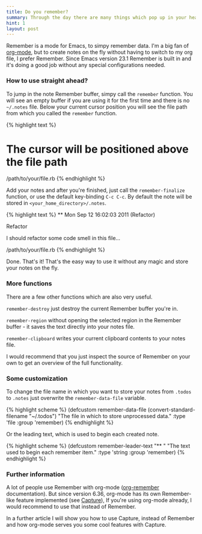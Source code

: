```yaml
---
title: Do you remember?
summary: Through the day there are many things which pop up in your head. How to catch them on the fly or get back if needed? In this article we will see how Remember will help you with these kind of tasks.
hint: 1
layout: post
---
```

Remember is a mode for Emacs, to simpy remember data.
I'm a big fan of [org-mode](http://orgmode.org/), but to create notes on the fly
without having to switch to my org file, I prefer Remember. Since
Emacs version 23.1 Remember is built in and it's doing a good job
without any special configurations needed.

### How to use straight ahead?

To jump in the note Remember buffer, simpy call the
`remember` function. You will see an empty buffer if you are using it for the
first time and there is no `~/.notes` file.
Below your current cursor position you will see the file path from
which you called the `remember` function.

{% highlight text %}
# The cursor will be positioned above the file path
/path/to/your/file.rb
{% endhighlight %}

Add your notes and after you're finished, just call the `remember-finalize` function,
or use the default key-binding `C-c C-c`. By default the note will be
stored in `<your_home_directory>/.notes`.

{% highlight text %}
** Mon Sep 12 16:02:03 2011 (Refactor)

Refactor

I should refactor some code smell in this file...

/path/to/your/file.rb
{% endhighlight %}

Done. That's it! That's the easy way to use it without any magic
and store your notes on the fly.

### More functions

There are a few other functions which are also very useful.

`remember-destroy` just destroy the current Remember buffer you're in.

`remember-region` without opening the selected region in the Remember buffer - it saves the text directly into your notes file.

`remember-clipboard` writes your current clipboard contents to your notes file.

I would recommend that you just inspect the source of Remember on your own to get
an overview of the full functionality.

### Some customization

To change the file name in which you want to store your notes from
`.todos` to `.notes` just overwrite the `remember-data-file` variable.

{% highlight scheme %}
(defcustom remember-data-file (convert-standard-filename "~/.todos")
  "The file in which to store unprocessed data."
  :type 'file
  :group 'remember)
{% endhighlight %}

Or the leading text, which is used to begin each created note.

{% highlight scheme %}
(defcustom remember-leader-text "** "
  "The text used to begin each remember item."
  :type 'string
  :group 'remember)
{% endhighlight %}

### Further information

A lot of people use Remember with org-mode ([org-remember](http://orgmode.org/org-remember.pdf) documentation).
But since version 6.36, org-mode has its own Remember-like feature
implemented (see [Capture](http://orgmode.org/manual/Capture.html)),
If you're using org-mode already, I would recommend to use that instead of Remember.

In a further article I will show you how to use Capture, instead of Remember and how org-mode serves you some cool features with Capture.

